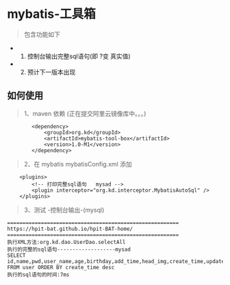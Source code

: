 # mybatis-工具箱
> 包含功能如下

- 1. 控制台输出完整sql语句(即 ?变 真实值)  
- 2. 预计下一版本出现


## 如何使用

> 1、maven 依赖  (正在提交阿里云镜像库中。。。)
```
		<dependency>
			<groupId>org.kd</groupId>
			<artifactId>mybatis-tool-box</artifactId>
			<version>1.0-M1</version>
		</dependency>
```

> 2、在 mybatis mybatisConfig.xml 添加
```
	<plugins> 
		<!-- 打印完整sql语句   mysad -->
		<plugin interceptor="org.kd.interceptor.MybatisAutoSql" />
	</plugins>  
```

> 3、测试 -控制台输出-(mysql)
```
========================================================
https://hpit-bat.github.io/hpit-BAT-home/
========================================================
执行XML方法:org.kd.dao.UserDao.selectAll
执行的完整的sql语句-------------------mysad
SELECT id,name,pwd,user_name,age,birthday,add_time,head_img,create_time,update_time,del_flag 
FROM user ORDER BY create_time desc
执行的sql语句的时间:7ms
```		